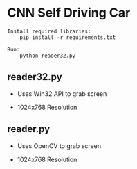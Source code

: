 # CNN Self Driving Car
```
Install required libraries:
    pip install -r requirements.txt

Run:
    python reader32.py
```

## reader32.py

* Uses Win32 API to grab screen

* 1024x768 Resolution

## reader.py

* Uses OpenCV to grab screen

* 1024x768 Resolution


